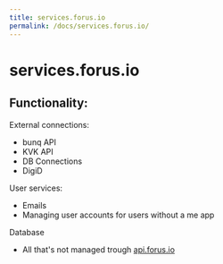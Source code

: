 ```yaml
---
title: services.forus.io
permalink: /docs/services.forus.io/
---
```


# services.forus.io

## Functionality:
External connections:

* bunq API
* KVK API
* DB Connections
* DigiD

User services:

* Emails
* Managing user accounts for users without a me app

Database

* All that's not managed trough [api.forus.io](api.forus.io.md)
